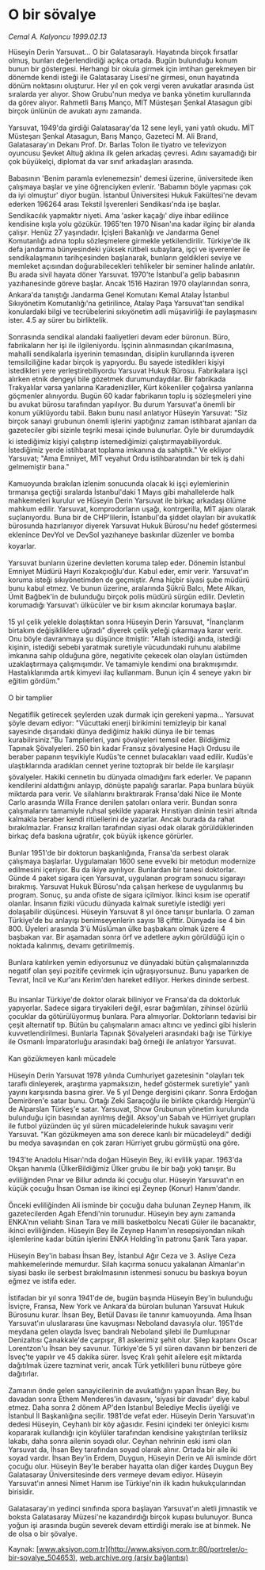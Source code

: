 # O bir sövalye

*Cemal A. Kalyoncu 1999.02.13*

<div class="pNewsDetailMainContent ctx_content" itemprop="articleBody">
 Hüseyin Derin Yarsuvat... O bir Galatasaraylı. Hayatında birçok fırsatlar olmuş, bunları değerlendirdiği açıkça ortada. Bugün bulunduğu konum bunun bir göstergesi. Herhangi bir okula girmek için imtihan gerekmeyen bir dönemde kendi isteği ile Galatasaray Lisesi'ne girmesi, onun hayatında dönüm noktasını oluşturur. Her yıl en çok vergi veren avukatlar arasında üst sıralarda yer alıyor. Show Grubu'nun medya ve banka yönetim kurullarında da görev alıyor. Rahmetli Barış Manço, MİT Müsteşarı Şenkal Atasagun gibi birçok ünlünün de avukatı aynı zamanda.
 <br/>
 <br/>
 Yarsuvat, 1949'da girdiği Galatasaray'da 12 sene leyli, yani yatılı okudu. MİT Müsteşarı Şenkal Atasagun, Barış Manço, Gazeteci M. Ali Brand, Galatasaray'ın Dekanı Prof. Dr. Barlas Tolon ile tiyatro ve televizyon oyuncusu Şevket Altuğ aklına ilk gelen arkadaş çevresi. Adını sayamadığı bir çok büyükelçi, diplomat da var sınıf arkadaşları arasında.
 <br/>
 <br/>
 Babasının 'Benim paramla evlenemezsin' demesi üzerine, üniversitede iken çalışmaya başlar ve yine öğrenciyken evlenir. 'Babamın böyle yapması çok da iyi olmuştur' diyor bugün. İstanbul Üniversitesi Hukuk Fakültesi'ne devam ederken 196264 arası Tekstil İşverenleri Sendikası'nda işe başlar. Sendikacılık yapmaktır niyeti. Ama 'asker kaçağı' diye ihbar edilince kendisine kışla yolu gözükür. 1965'ten 1970 Nisan'ına kadar ilginç bir alanda çalışır. Henüz 27 yaşındadır. İçişleri Bakanlığı ve Jandarma Genel Komutanlığı adına toplu sözleşmelere girmekle yetkilendirilir. Türkiye'de ilk defa jandarma bünyesindeki yüksek rütbeli subaylara, işçi ve işverenler ile sendikalaşmanın tarihçesinden başlanarak, bunların geldikleri seviye ve memleket açısından doğurabilecekleri tehlikeler bir seminer halinde anlatılır. Bu arada sivil hayata döner Yarsuvat. 1970'te İstanbul'a gelip babasının yazıhanesinde göreve başlar. Ancak 1516 Haziran 1970 olaylarından sonra, Ankara'da tanıştığı Jandarma Genel Komutanı Kemal Atalay İstanbul Sıkıyönetim Komutanlığı'na getirilince, Atalay Paşa Yarsuvat'tan sendikal konulardaki bilgi ve tecrübelerini sıkıyönetim adli müşavirliği ile paylaşmasını ister. 4.5 ay sürer bu birliktelik.
 <br/>
 <br/>
 Sonrasında sendikal alandaki faaliyetleri devam eder büronun. Büro, fabrikaların her işi ile ilgileniyordu. İşçinin alınmasından çıkarılmasına, mahalli sendikalarla işyerinin temasından, disiplin kurullarında işveren temsilciliğine kadar birçok iş yapıyordu. Bu sayede istedikleri kişiyi istedikleri yere yerleştirebiliyordu Yarsuvat Hukuk Bürosu. Fabrikalara işçi alırken etnik dengeyi bile gözetmek durumundaydılar. Bir fabrikada Trakyalılar varsa yanlarına Karadenizliler, Kürt kökenliler çoğalırsa yanlarına göçmenler alınıyordu. Bugün 60 kadar fabrikanın toplu iş sözleşmeleri yine bu avukat bürosu tarafından yapılıyor. Bu durum Yarsuvat'a önemli bir konum yüklüyordu tabii. Bakın bunu nasıl anlatıyor Hüseyin Yarsuvat: "Siz birçok sanayi grubunun önemli işlerini yaptığınız zaman istihbarat ajanları da gazeteciler gibi sizinle teşriki mesai içinde bulunurlar. Öyle bir durumdaydık ki istediğimiz kişiyi çalıştırıp istemediğimizi çalıştırmayabiliyorduk. İstediğimiz yerde istihbarat toplama imkanına da sahiptik." Ve ekliyor Yarsuvat; "Ama Emniyet, MİT veyahut Ordu istihbaratından bir tek iş dahi gelmemiştir bana."
 <br/>
 <br/>
 Kamuoyunda bırakılan izlenim sonucunda olacak ki işçi eylemlerinin tırmanışa geçtiği sıralarda İstanbul'daki 1 Mayıs gibi mahallelerde halk mahkemeleri kurulur ve Hüseyin Derin Yarsuvat ile birkaç arkadaşı ölüme mahkum edilir. Yarsuvat, komprodorların uşağı, kontrgerilla, MİT ajanı olarak suçlanıyordu. Buna bir de CHP'lilerin, İstanbul'da şiddet olayları bir avukatlık bürosunda hazırlanıyor diyerek Yarsuvat Hukuk Bürosu'nu hedef göstermesi eklenince DevYol ve DevSol yazıhaneye baskınlar düzenler ve bomba koyarlar.
 <br/>
 <br/>
 Yarsuvat bunların üzerine devletten koruma talep eder. Dönemin İstanbul Emniyet Müdürü Hayri Kozakçıoğlu'dur. Kabul eder, emir verir. Yarsuvat'ın koruma isteği sıkıyönetimden de geçmiştir. Ama hiçbir siyasi şube müdürü bunu kabul etmez. Ve bunun üzerine, aralarında Şükrü Balcı, Mete Alkan, Ümit Bağbek'in de bulunduğu birçok polis müdürü sürgün edilir. Devletin korumadığı Yarsuvat'ı ülkücüler ve bir kısım akıncılar korumaya başlar.
 <br/>
 <br/>
 15 yıl çelik yelekle dolaştıktan sonra Hüseyin Derin Yarsuvat, "İnançlarım birtakım değişikliklere uğradı" diyerek çelik yeleği çıkarmaya karar verir. Onu böyle davranmaya şu düşünce itmiştir: "Allah istediği anda, istediği kişinin, istediği sebebi yaratmak suretiyle vücudundaki ruhunu alabilme imkanına sahip olduğuna göre, negativite çekecek olan olayları üstümden uzaklaştırmaya çalışmışımdır. Ve tamamiyle kendimi ona bırakmışımdır. Hastalıklarımda artık kimyevi ilaç kullanmam. Bunun için 4 seneye yakın bir eğitim gördüm."
 <br/>
 <br/>
 O bir tamplier
 <br/>
 <br/>
 Negatiflik getirecek şeylerden uzak durmak için gerekeni yapma... Yarsuvat şöyle devam ediyor: "Vücuttaki enerji birikimini temizleyip bir kanal sayesinde dışarıdaki dünya dediğimiz hakiki dünya ile bir temas kurabilirsiniz."Bu Tamplierleri, yani şövalyeleri temsil eder. Bildiğimiz Tapınak Şövalyeleri. 250 bin kadar Fransız şövalyesine Haçlı Ordusu ile beraber papanın teşvikiyle Kudüs'te cennet bulacakları vaad edilir. Kudüs'e ulaştıklarında aradıkları cennet yerine toztoprak bir belde ile karşılaşır şövalyeler. Hakiki cennetin bu dünyada olmadığını fark ederler. Ve papanın kendilerini aldattığını anlayıp, dönüşte papalığı sararlar. Papa bunlara büyük miktarda para verir. Ve silahlarını bıraktırarak Fransa'daki Nice ile Monte Carlo arasında Willa France denilen şatoları onlara verir. Bundan sonra çalışmalarını tamamiyle ruhsal şekilde yaparak Hırıstiyan dininin tesiri altında kalmakla beraber kendi ritüellerini de yazarlar. Ancak burada da rahat bırakılmazlar. Fransız kralları tarafından siyasi odak olarak görüldüklerinden birkaç defa baskına uğratılır, çok büyük işkence görürler.
 <br/>
 <br/>
 Bunlar 1951'de bir doktorun başkanlığında, Fransa'da serbest olarak çalışmaya başlarlar. Uygulamaları 1600 sene evvelki bir metodun modernize edilmesini içeriyor. Bu da ikiye ayrılıyor. Bunlardan bir tanesi doktorlar. Günde 4 paket sigara içen Yarsuvat, uygulanan program sonucu sigarayı bırakmış. Yarsuvat Hukuk Bürosu'nda çalışan herkese de uygulanmış bu program. Sonuç, şu anda ofiste de sigara içilmiyor. İkinci kısım ise operatif olanlar. İnsanın fiziki vücudu dünyada kalmak suretiyle istediği yeri dolaşabilir düşüncesi. Hüseyin Yarsuvat 8 yıl önce tanışır bunlarla. O zaman Türkiye'de bu anlayışı benimseyenlerin sayısı 18 çifttir. Dünyada ise 4 bin 800. Üyeleri arasında 3'ü Müslüman ülke başbakanı olmak üzere 4 başbakan var. Bir aşamadan sonra örf ve adetlere aykırı görüldüğü için o noktada kalınmış, devamı getirilmemiş.
 <br/>
 <br/>
 Bunlara katılırken yemin ediyorsunuz ve dünyadaki bütün çalışmalarınızda negatif olan şeyi pozitife çevirmek için uğraşıyorsunuz. Bunu yaparken de Tevrat, İncil ve Kur'anı Kerim'den hareket ediliyor. Herkes dininde serbest.
 <br/>
 <br/>
 Bu insanlar Türkiye'de doktor olarak biliniyor ve Fransa'da da doktorluk yapıyorlar. Sadece sigara tiryakileri değil, esrar bağımlıları, zihinsel özürlü çocuklar da götürülüyormuş bunlara. Para almıyorlar. Doktorların tedavisi bir çeşit alternatif tıp. Bütün bu çalışmaların amacı altıncı ve yedinci gibi hislerin kuvvetlendirilmesi. Bunlarla Tapınak Şövalyeleri arasındaki bağı ise Türkiye ile Osmanlı İmparatorluğu arasındaki bağ örneği ile anlatıyor Yarsuvat.
 <br/>
 <br/>
 Kan gözükmeyen kanlı mücadele
 <br/>
 <br/>
 Hüseyin Derin Yarsuvat 1978 yılında Cumhuriyet gazetesinin "olayları tek taraflı dinleyerek, araştırma yapmaksızın, hedef göstermek suretiyle" yanlı yayını karşısında basına girer. Ve 5 yıl Denge dergisini çıkarır. Sonra Erdoğan Demirören'e satar bunu. Ortağı Zeki Saraçoğlu ile birlikte çıkardığı Hergün'ü de Alparslan Türkeş'e satar. Yarsuvat, Show Grubunun yönetim kurulunda bulunduğu için basından ayrılmış değil. Aksoy'un Sabah ve Hürriyet grupları ile futbol yüzünden üç yıl süren mücadelelerinde hukuk savaşını verir Yarsuvat. "Kan gözükmeyen ama son derece kanlı bir mücadeleydi" dediği bu medya savaşından en çok zararı Hürriyet grubu görmüştü ona göre.
 <br/>
 <br/>
 1943'te Anadolu Hisarı'nda doğan Hüseyin Bey, iki evlilik yapar. 1963'da Okşan hanımla (ÜlkerBildiğimiz Ülker grubu ile bir bağı yok) tanışır. Bu evliliğinden Pınar ve Billur adında iki çocuğu olur. Hüseyin Yarsuvat'ın en küçük çocuğu İhsan Osman ise ikinci eşi Zeynep (Konur) Hanım'dandır.
 <br/>
 <br/>
 Önceki evliliğinden Ali isminde bir çocuğu daha bulunan Zeynep Hanım, ilk gazetecilerden Agah Efendi'nin torunudur. Hüseyin bey aynı zamanda ENKA'nın veliahtı Sinan Tara ve milli basketbolcu Necati Güler ile bacanaktır, ikinci evliliğinden. Hüseyin Bey ile Zeynep Hanım'ın resepsiyondan nikah işlemlerine kadar bütün işlerini ENKA Holding'in patronu Şarık Tara yapar.
 <br/>
 <br/>
 Hüseyin Bey'in babası İhsan Bey, İstanbul Ağır Ceza ve 3. Asliye Ceza mahkemelerinde memurdur. Silah kaçırma sonucu yakalanan Almanlar'ın siyasi baskı ile serbest bırakılmasının istenmesi sonucu bu baskıya boyun eğmez ve istifa eder.
 <br/>
 <br/>
 İstifadan bir yıl sonra 1941'de de, bugün başında Hüseyin Bey'in bulunduğu İsviçre, Fransa, New York ve Ankara'da büroları bulunan Yarsuvat Hukuk Bürosunu kurar. İhsan Bey, Betül Davası ile tanınır kamuoyunda. Ama İhsan Yarsuvat'ın uluslararası üne kavuşması Neboland davasıyla olur. 1951'de meydana gelen olayda İsveç bandralı Neboland şilebi ile Dumlupınar Denizaltısı Çanakkale'de çarpışır, 81 askerimiz şehit olur. Şilep kaptanı Oscar Lorentzon'u İhsan bey savunur. Türkiye'de 5 yıl süren davanın bir benzeri de İsveç'te yapılır ve 45 dakika sürer. İsveç Kralı şehit ailelere eşit miktarda dağıtılmak üzere tazminat verir, ancak Türk yetkilileri bunu rütbeye göre dağıtırlar.
 <br/>
 <br/>
 Zamanın önde gelen sanayicilerinin de avukatlığını yapan İhsan Bey, bu davadan sonra Ethem Menderes'in davasını, 'siyasi bir davadır' diye kabul etmez. Daha sonra 2 dönem AP'den İstanbul Belediye Meclis üyeliği ve İstanbul İl Başkanlığına seçilir. 1981'de vefat eder. Hüseyin Derin Yarsuvat'ın dedesi Hüseyin, Ceyhanlı bir köy ağasıdır. Fesini içindeki ter önleyici kısmı kopararak kullandığı için köylüler tarafından kendisine yakıştırılan terliksiz lakabı, daha sonra ailenin soyadı olur. Ceyhan nehrinin eski ismi olan Yarsuvat da, İhsan Bey tarafından soyad olarak alınır. Ortada bir aile iki soyad vardır. İhsan Bey'in Erdem, Duygun, Hüseyin Derin ve Ali isminde dört çocuğu olur. Hüseyin Bey'le beraber hayatta olan diğer kardeş Duygun Bey Galatasaray Üniversitesinde ders vermeye devam ediyor. Hüseyin Yarsuvat'ın annesi Nimet Hanım ise Türkiye'nin ilk kadın hukukçularından birisidir.
 <br/>
 <br/>
 Galatasaray'ın yedinci sınıfında spora başlayan Yarsuvat'ın aletli jimnastik ve boksta Galatasaray Müzesi'ne kazandırdığı birçok kupası bulunuyor. Bunca yoğun işi arasında bugün severek devam ettirdiği merakı ise at binmek. Ne de olsa o bir şövalye.
 <br/>
</div>


Kaynak: [www.aksiyon.com.tr](http://www.aksiyon.com.tr:80/portreler/o-bir-sovalye_504653), [web.archive.org (arşiv bağlantısı)](http://web.archive.org/web/20160108014858/http://www.aksiyon.com.tr:80/portreler/o-bir-sovalye_504653)
